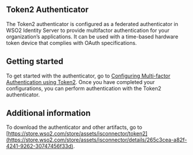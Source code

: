 ## Token2 Authenticator
The Token2 authenticator is configured as a federated authenticator in WSO2 Identity Server to provide multifactor authentication for your organization’s applications. It can be used with a time-based hardware token device that complies with OAuth specifications.
## Getting started
To get started with the authenticator, go to [Configuring Multi-factor Authentication using Token2](config.md). Once you have 
completed your configurations, you can perform authentication with the Token2 authenticator.
## Additional information
To download the authenticator and other artifacts, go to [https://store.wso2.com/store/assets/isconnector/token2](https://store.wso2.com/store/assets/isconnector/details/265c3cea-a82f-4241-9262-30747456f33d).